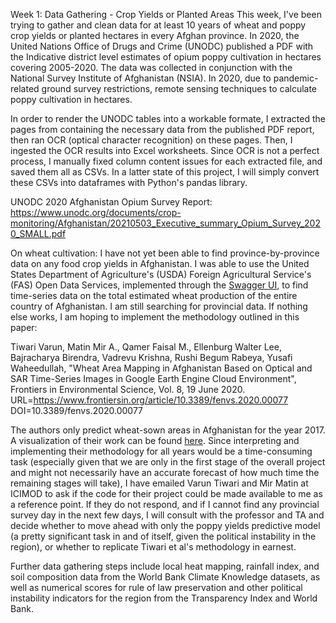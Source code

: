 Week 1: Data Gathering - Crop Yields or Planted Areas
This week, I've been trying to gather and clean data for at least 10 years of wheat and poppy crop yields or planted hectares in every Afghan province. In 2020, the United Nations Office of Drugs and Crime (UNODC) published a PDF with the Indicative district level estimates of opium poppy cultivation in hectares covering 2005-2020. The data was collected in conjunction with the National Survey Institute of Afghanistan (NSIA). In 2020, due to pandemic-related ground survey restrictions, remote sensing techniques to calculate poppy cultivation in hectares.

In order to render the UNODC tables into a workable formate, I extracted the pages from containing the necessary data from the published PDF report, then ran OCR (optical character recognition) on these pages. Then, I ingested the OCR results into Excel worksheets. Since OCR is not a perfect process, I manually fixed column content issues for each extracted file, and saved them all as CSVs. In a latter state of this project, I will simply convert these CSVs into dataframes with Python's pandas library.

UNODC 2020 Afghanistan Opium Survey Report: https://www.unodc.org/documents/crop-monitoring/Afghanistan/20210503_Executive_summary_Opium_Survey_2020_SMALL.pdf

On wheat cultivation: I have not yet been able to find province-by-province data on any food crop yields in Afghanistan. I was able to use the United States Department of Agriculture's (USDA) Foreign Agricultural Service's (FAS) Open Data Services, implemented through the [Swagger UI](https://apps.fas.usda.gov/opendata/swagger/ui/index#/), to find time-series data on the total estimated wheat production of the entire country of Afghanistan. I am still searching for provincial data. If nothing else works, I am hoping to implement the methodology outlined in this paper:

Tiwari Varun, Matin Mir A., Qamer Faisal M., Ellenburg Walter Lee, Bajracharya Birendra, Vadrevu Krishna, Rushi Begum Rabeya, Yusafi Waheedullah, "Wheat Area Mapping in Afghanistan Based on Optical and SAR Time-Series Images in Google Earth Engine Cloud Environment", Frontiers in Environmental Science, Vol. 8, 19 June 2020. URL=https://www.frontiersin.org/article/10.3389/fenvs.2020.00077
DOI=10.3389/fenvs.2020.00077    
	
The authors only predict wheat-sown areas in Afghanistan for the year 2017. A visualization of their work can be found [here](http://geoapps.icimod.org/afwheat/). Since interpreting and implementing their methodology for all years would be a time-consuming task (especially given that we are only in the first stage of the overall project and might not necessarily have an accurate forecast of how much time the remaining stages will take), I have emailed Varun Tiwari and Mir Matin at ICIMOD to ask if the code for their project could be made available to me as a reference point. If they do not respond, and if I cannot find any provincial survey day in the next few days, I will consult with the professor and TA and decide whether to move ahead with only the poppy yields predictive model (a pretty significant task in and of itself, given the political instability in the region), or whether to replicate Tiwari et al's methodology in earnest.

Further data gathering steps include local heat mapping, rainfall index, and soil composition data from the World Bank Climate Knowledge datasets, as well as numerical scores for rule of law preservation and other political instability indicators for the region from the Transparency Index and World Bank.
